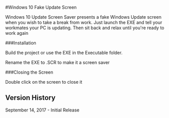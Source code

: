 ﻿#Windows 10 Fake Update Screen

Windows 10 Update Screen Saver presents a fake Windows Update screen when you wish to take a break from work.
Just launch the EXE and tell your workmates your PC is updating. Then sit back and relax until you're ready to work again

###Installation

Build the project or use the EXE in the Executable folder.

Rename the EXE to .SCR to make it a screen saver

###Closing the Screen

Double click on the screen to close it

Version History
-
September  14, 2017 - Initial Release